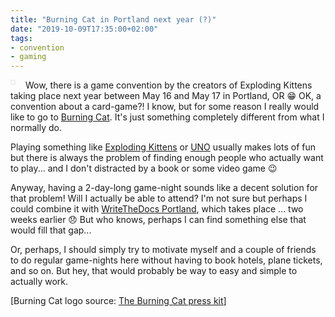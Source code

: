 ```yaml
---
title: "Burning Cat in Portland next year (?)"
date: "2019-10-09T17:35:00+02:00"
tags:
- convention
- gaming
---
```


<img src="/media/2019/burning-cat_full-logo_w900.png"
style="max-width:250px;float:left;margin:0 1rem 0rem 0rem;border:2px solid #EFEFEF;padding: 2px" alt="">Wow, there is a game convention by the creators of Exploding Kittens
taking place next year between May 16 and May 17 in Portland, OR 😁
OK, a convention about a card-game?! I know, but for some reason I
really would like to go to [Burning Cat][bc]. It's just something
completely different from what I normally do.

Playing something like [Exploding Kittens][ek] or [UNO][] usually
makes lots of fun but there is always the problem of finding enough
people who actually want to play... and I don't distracted by a book
or some video game 😉

Anyway, having a 2-day-long game-night sounds like a decent solution
for that problem! Will I actually be able to attend? I'm not sure but
perhaps I could combine it with [WriteTheDocs Portland][wtd], which
takes place ... two weeks earlier 😞 But who knows, perhaps I can find
something else that would fill that gap...

Or, perhaps, I should simply try to motivate myself and a couple of
friends to do regular game-nights here without having to book hotels,
plane tickets, and so on. But hey, that would probably be way to easy
and simple to actually work.

[Burning Cat logo source: [The Burning Cat press kit][pk]]


[bc]: https://burningcat.com/
[ek]: https://explodingkittens.com/
[uno]: https://en.wikipedia.org/wiki/Uno_(card_game)
[pk]: https://burningcat.com/press-and-media
[wtd]: https://www.writethedocs.org/conf/portland/2020/
